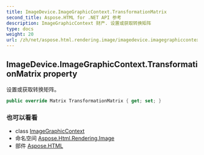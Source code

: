 ```yaml
---
title: ImageDevice.ImageGraphicContext.TransformationMatrix
second_title: Aspose.HTML for .NET API 参考
description: ImageGraphicContext 财产. 设置或获取转换矩阵
type: docs
weight: 20
url: /zh/net/aspose.html.rendering.image/imagedevice.imagegraphiccontext/transformationmatrix/
---
```

## ImageDevice.ImageGraphicContext.TransformationMatrix property

设置或获取转换矩阵。

```csharp
public override Matrix TransformationMatrix { get; set; }
```

### 也可以看看

* class [ImageGraphicContext](../)
* 命名空间 [Aspose.Html.Rendering.Image](../../imagedevice.imagegraphiccontext/)
* 部件 [Aspose.HTML](../../../)


